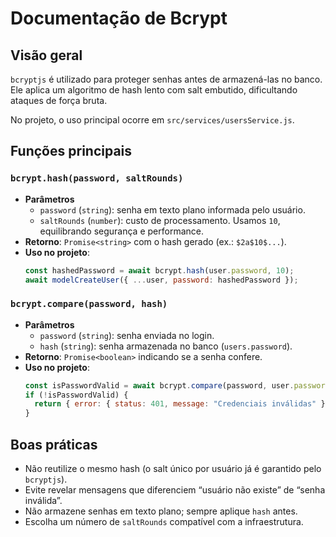 # Documentação de Bcrypt

## Visão geral
`bcryptjs` é utilizado para proteger senhas antes de armazená-las no banco. Ele aplica um algoritmo de hash lento com salt embutido, dificultando ataques de força bruta.

No projeto, o uso principal ocorre em `src/services/usersService.js`.

## Funções principais

### `bcrypt.hash(password, saltRounds)`
- **Parâmetros**
  - `password` (`string`): senha em texto plano informada pelo usuário.
  - `saltRounds` (`number`): custo de processamento. Usamos `10`, equilibrando segurança e performance.
- **Retorno**: `Promise<string>` com o hash gerado (ex.: `$2a$10$...`).
- **Uso no projeto**:
  ```js
  const hashedPassword = await bcrypt.hash(user.password, 10);
  await modelCreateUser({ ...user, password: hashedPassword });
  ```

### `bcrypt.compare(password, hash)`
- **Parâmetros**
  - `password` (`string`): senha enviada no login.
  - `hash` (`string`): senha armazenada no banco (`users.password`).
- **Retorno**: `Promise<boolean>` indicando se a senha confere.
- **Uso no projeto**:
  ```js
  const isPasswordValid = await bcrypt.compare(password, user.password);
  if (!isPasswordValid) {
    return { error: { status: 401, message: "Credenciais inválidas" } };
  }
  ```

## Boas práticas
- Não reutilize o mesmo hash (o salt único por usuário já é garantido pelo `bcryptjs`).
- Evite revelar mensagens que diferenciem “usuário não existe” de “senha inválida”.
- Não armazene senhas em texto plano; sempre aplique `hash` antes.
- Escolha um número de `saltRounds` compatível com a infraestrutura.
